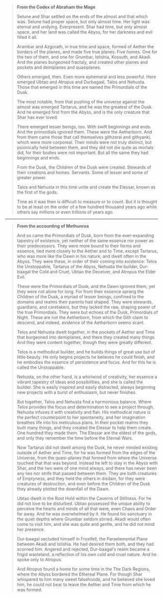 > **From the Codex of Abraham the Mage**
> 
> Selune and Shar settled on the ends of the almost and that which was. Selune had proper space, but only almost time. Her light was eternal and undying. Everpresent. Shar had time, but only almost space, and her land was called the Abyss, for her darkness and evil filled it all.
> 
> Arambar and Azgorath, in true time and space, formed of Aether the borders of the planes, and made five true planes. Five homes. One for the two of them, and one for Grumbar, Istishia, Kossuth, and Akadi. And the planes burgeoned fractaly, and created other planes and pockets and demiplanes and quasiplanes. 
> 
> Others emerged, then. Even more ephemeral and less powerful. Here emerged Ubtao and Atropus and Durbagaal, Talos and Nehusta.  Those that emerged in this time are named the Primordials of the Dusk. 
> 
> The most notable, from that pushing of the universe against the almost was emerged Tartarus, and he was the greatest of the Dusk. And he emerged first from the Abyss, and is the only creature that Shar has ever loved.
> 
> There emerged lesser beings, too. With swift beginnings and ends. And the primordials ignored them. These were the Aetherborn. And from them came those that call themselves githzerai and githyanki, which were more corporeal. Their minds were not truly distinct, but psionically held between them, and they did not die quite as mortals did, for their bodies were not important. But all the same they had beginnings and ends. 
> 
> From the Dusk, the Children of the Dusk were created. Stewards of their creations and homes. Servants. Some of lesser and some of greater power. 
> 
> Talos and Nehusta in this time unite and create the Elessar, known as the first of the gods.
> 
> Time as it was then is difficult to measure or to count. But it is thought to be at least on the order of a few hundred thousand years ago while others say millions or even trillions of years ago. 

---


> **From the accounting of Methunroa**
> 
> And so came the Primordials of Dusk, born from the ever-expanding tapestry of existence, yet neither of the same essence nor power as their predecessors. They were more bound to their forms and essence, tied more closely to the Aether and to Time, except Tartarus, who was more like the Dawn in his nature, and dwelt often in the Abyss. They were these, in order of their coming into existence: Telos the Unstoppable, Tartarus of the Abyss, Nehusta the builder, Dur-baagal the Cold and Cruel, Ubtao the Deceiver, and Atropus the Elder Evil.
> 
> These were the Primordials of Dusk, and the Dawn ignored them, yet they were not alone for long. For from their essence sprang the Children of the Dusk, a myriad of lesser beings, confined to the domains and realms their parents had shaped. They were stewards, guardians, and caretakers, but they lacked the raw, shaping power of the true Primordials. They were but echoes of the Dusk, Primordials of Night. These are not the Aetherborn, from which the Gith claim to descend, and indeed, evidence of the Aetherborn seems scant.
> 
> Telos and Nehusta dwelt together, in the pockets of Aether and Time that burgeoned into demiplanes, and there they created many things. And they were content together, though they were greatly different.
> 
> Telos is a methodical builder, and he builds things of great use but of little beauty. He only begins projects he believes he could finish, and he embodies the essence of persistence and focus. And for this he is called the Unstoppable. 
> 
> Nehusta, on the other hand, is a whirlwind of creativity, her essence a vibrant tapestry of ideas and possibilities, and she is called the builder. She is easily inspired and easily distracted, always beginning new projects with a burst of enthusiasm, but never finishes.
> 
> But together, Telos and Nehusta find a harmonious balance. Where Telos provides the focus and determination to see a project through, Nehusta infuses it with creativity and flair. His methodical nature is the perfect counterpoint to her spontaneity, and her imagination breathes life into his meticulous plans. In their pocket realms they built many things, and they created the Elessar to help them create. One hundred they made them. The Elessar are the eldest of the gods, and only they remember the time before the Eternal Wars.
> 
> Now Tartarus did not dwell among the Dusk, he never minded existing outside of Aether and Time, for he was formed from the edges of the Universe, from the quasi-planes that formed from where the Universe touched that that was beyond. Instead he left to stay in the Abyss with Shar, and the two were of one mind always, and there has never been any lies nor strife that passed between them. They are both creatures of Emptyness, and they held the others in disdain, for they were creatures of destruction, and even before the Children of the Dusk they already plotted the downfall of the Dawn.
> 
> Ubtao dwelt in the Root Hold within the Caverns of Stillness. For he did not love to be disturbed. Ubtao possessed the unique ability to perceive the hearts and minds of all that were, even Chaos and Order far away. And he was overwhelmed by it. He found his sanctuary in the quiet depths where Grumbar seldom stirred. Akadi would often come to visit him, and she was quite and gentle, and he did not mind her presence.
> 
> Dur-baagal secluded himself in Frostfell, the Paraelemental Plane between Akadi and Istishia. He had desired them both, and they had scorned him. Angered and rejected, Dur-baagal's realm became a frigid wasteland, a reflection of his own cold and cruel nature. And he spoke only to Atropus.
> 
> And Atropus found a home for some time in the The Dark Regions, where the Abyss bordered the Ethereal Plane. For though Shar whispered to him many sweet falsehoods, and he believed she loved him, he could not bear to leave the Aether and Time from which he was formed. 
